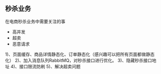 ## 秒杀业务
在电商秒杀业务中需要关注的事

- 高并发
- 超卖
- 恶意请求


1)、页面缓存、商品详情静态化、订单静态化（感兴趣可以把所有页面都做静态化）
2)、加入消息队列RabbitMQ，对秒杀接口进行优化。
3)、隐藏秒杀接口地址
4)、接口限流防刷
5)、解决超卖问题